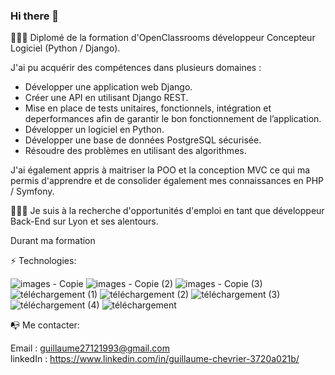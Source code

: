 ### Hi there 👋
👨🏻‍🎓 Diplomé de la formation d'OpenClassrooms développeur Concepteur Logiciel (Python / Django).

J'ai pu acquérir des compétences dans plusieurs domaines :

  - Développer une application web Django.
  - Créer une API en utilisant Django REST.
  - Mise en place de tests unitaires, fonctionnels, intégration et deperformances afin de garantir le bon fonctionnement de l’application.
  - Développer un logiciel en Python.
  - Développer une base de données PostgreSQL sécurisée.
  - Résoudre des problèmes en utilisant des algorithmes.


J'ai également appris à maitriser la POO et la conception MVC ce qui ma permis d'apprendre et de consolider également mes connaissances en PHP / Symfony.

👨🏻‍💻 Je suis à la recherche d'opportunités d'emploi en tant que développeur Back-End sur Lyon et ses alentours.

Durant ma formation


⚡️ Technologies:

![images - Copie](https://user-images.githubusercontent.com/97916857/231560770-49b92586-8c21-49eb-8ec0-b8ba6368c4e4.png)
![images - Copie (2)](https://user-images.githubusercontent.com/97916857/231561636-9db0e5b1-f24a-4fcc-b129-6f20d984fea5.png)
![images - Copie (3)](https://user-images.githubusercontent.com/97916857/231561641-5bc935d9-c9b0-4f6a-aabb-24f5d9dab3a7.png)
![téléchargement (1)](https://user-images.githubusercontent.com/97916857/231548224-28107ea1-7eb2-4db6-8eab-07d23829e9bc.png)
![téléchargement (2)](https://user-images.githubusercontent.com/97916857/231548229-c32b7ce8-b9a7-4a4e-8b74-260801531948.png)
![téléchargement (3)](https://user-images.githubusercontent.com/97916857/231548232-b92d3bd6-4ad7-47f3-9c5c-2c47fd5350b8.png)
![téléchargement (4)](https://user-images.githubusercontent.com/97916857/231548237-e12b5f5b-4e31-4725-8d72-c837ecec539b.png)
![téléchargement](https://user-images.githubusercontent.com/97916857/231548242-0d0503e7-569e-47d9-ae88-b03de7ba6a0d.png)

📭 Me contacter:

Email : guillaume27121993@gmail.com                                    
linkedIn : https://www.linkedin.com/in/guillaume-chevrier-3720a021b/


<!--
**boukaii/boukaii** is a ✨ _special_ ✨ repository because its `README.md` (this file) appears on your GitHub profile.

Here are some ideas to get you started:

- 🔭 I’m currently working on ...
- 🌱 I’m currently learning ...
- 👯 I’m looking to collaborate on ...
- 🤔 I’m looking for help with ...
- 💬 Ask me about ...
- 📫 How to reach me: ...
- 😄 Pronouns: ...
- ⚡ Fun fact: ...
-->
